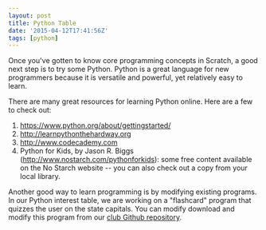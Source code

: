 ```yaml
---
layout: post
title: Python Table
date: '2015-04-12T17:41:56Z'
tags: [python]
---
```


Once you've gotten to know core programming concepts in Scratch, a good next step is to try some Python.  Python is a great language for new programmers because it is versatile and powerful, yet relatively easy to learn.

There are many great resources for learning Python online.  Here are a few to check out:

1. https://www.python.org/about/gettingstarted/
2. http://learnpythonthehardway.org
3. http://www.codecademy.com
4. Python for Kids, by Jason R. Biggs (http://www.nostarch.com/pythonforkids): some free content available on the No Starch website -- you can also check out a copy from your local library.

Another good way to learn programming is by modifying existing programs. In our Python interest table, we are working on a "flashcard" program that quizzes the user on the state capitals.  You can modify download and modify this program from our [club Github repository](https://github.com/CoderDojoDC/python-table).
